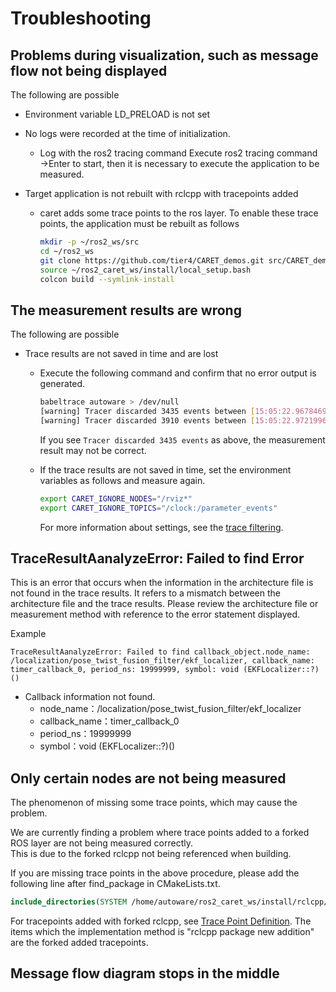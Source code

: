 # Troubleshooting

## Problems during visualization, such as message flow not being displayed

The following are possible

- Environment variable LD_PRELOAD is not set

- No logs were recorded at the time of initialization.

  - Log with the ros2 tracing command
    Execute ros2 tracing command →Enter to start, then it is necessary to execute the application to be measured.

- Target application is not rebuilt with rclcpp with tracepoints added

  - caret adds some trace points to the ros layer.
    To enable these trace points, the application must be rebuilt as follows

    ```bash
    mkdir -p ~/ros2_ws/src
    cd ~/ros2_ws
    git clone https://github.com/tier4/CARET_demos.git src/CARET_demos --recursive
    source ~/ros2_caret_ws/install/local_setup.bash
    colcon build --symlink-install
    ```

## The measurement results are wrong

The following are possible

- Trace results are not saved in time and are lost

  - Execute the following command and confirm that no error output is generated.

    ```bash
    babeltrace autoware > /dev/null
    [warning] Tracer discarded 3435 events between [15:05:22.967846940] and [15:05:23.025356129] in trace UUID 236d978f8bde4cbc9460b0f4e008081, at path: "autoware/ust/uid/1000/64-bit", within stream id 0, at relative path: "ros2_12". You should consider recording a new trace with larger buffers or with fewer events enabled.
    [warning] Tracer discarded 3910 events between [15:05:22.972199681] and [15:05:23.024463592] in trace UUID 236d978f8bde4cbc9460b0f4e008081, at path: "autoware/ust/uid/1000/64-bit", within stream id 0, at relative path: "ros2_6". You should consider recording a new trace with larger buffers or with fewer events enabled.
    ```

    If you see `Tracer discarded 3435 events` as above, the measurement result may not be correct.

  - If the trace results are not saved in time, set the environment variables as follows and measure again.

    ```bash
    export CARET_IGNORE_NODES="/rviz*"
    export CARET_IGNORE_TOPICS="/clock:/parameter_events"
    ```

    For more information about settings, see the [trace filtering](../recording/trace_filtering.md).

## TraceResultAanalyzeError: Failed to find Error

This is an error that occurs when the information in the architecture file is not found in the trace results.
It refers to a mismatch between the architecture file and the trace results.
Please review the architecture file or measurement method with reference to the error statement displayed.

Example

```text
TraceResultAanalyzeError: Failed to find callback_object.node_name: /localization/pose_twist_fusion_filter/ekf_localizer, callback_name: timer_callback_0, period_ns: 19999999, symbol: void (EKFLocalizer::?)()
```

- Callback information not found.
  - node_name：/localization/pose_twist_fusion_filter/ekf_localizer
  - callback_name：timer_callback_0
  - period_ns：19999999
  - symbol：void (EKFLocalizer::?)()

## Only certain nodes are not being measured

The phenomenon of missing some trace points, which may cause the problem.

We are currently finding a problem where trace points added to a forked ROS layer are not being measured correctly.  
This is due to the forked rclcpp not being referenced when building.

If you are missing trace points in the above procedure, please add the following line after find_package in CMakeLists.txt.

```cmake
include_directories(SYSTEM /home/autoware/ros2_caret_ws/install/rclcpp/include)
```

For tracepoints added with forked rclcpp, see [Trace Point Definition](../design/supported_tracepoints.md). The items which the implementation method is "rclcpp package new addition" are the forked added tracepoints.

## Message flow diagram stops in the middle
